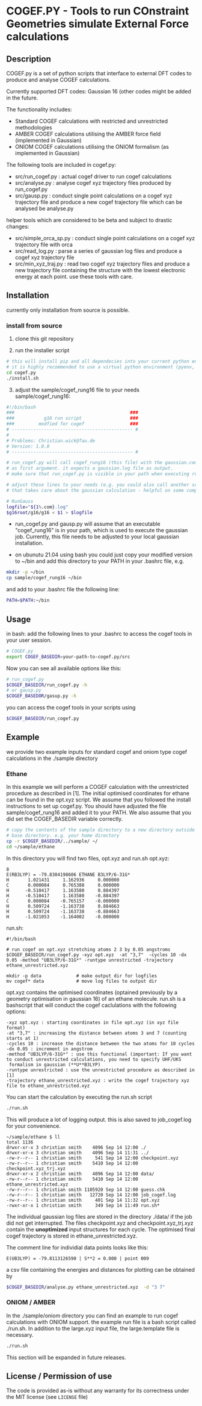 # COGEF.PY - Tools to run COnstraint Geometries simulate External Force calculations


## Description
COGEF.py is a set of python scripts that interface to external DFT codes to produce and 
analyse COGEF calculations.

Currently supported DFT codes: Gaussian 16 (other codes might be added in the future.

The functionality includes:
  - Standard COGEF calculations with restricted and unrestricted methodologies
  - AMBER COGEF calculations utilising the AMBER force field (implemented in Gaussian)
  - ONIOM COGEF calculations utilising the ONIOM formalism (as implemented in Gaussian)

The following tools are included in cogef.py:
  - src/run_cogef.py : actual cogef driver to run cogef calculations
  - src/analyse.py   : analyse cogef xyz trajectory files produced by run_cogef.py
  - src/gausp.py : conduct single point calculations on a cogef xyz trajectory file and 
               produce a new cogef trajectory file which can be analysed be analyse.py
 
helper tools which are considered to be beta and subject to drastic changes:
  - src/simple_orca_sp.py : conduct single point calculations on a cogef xyz trajectory file with orca
  - src/read_log.py : parse a series of gaussian log files and produce a cogef xyz trajectory file
  - src/min_xyz_traj.py : read two cogef xyz trajectory files and produce a new trajectory file containing
                      the structure with the lowest electronic energy at each point.
use these tools with care.


## Installation

currently only installation from source is possible. 

### install from source 

1. clone this git repository

2. run the installer script
```bash
# this will install pip and all dependecies into your current python enviroment
# it is highly recommended to use a virtual python environment (pyenv, conda, ..) 
cd cogef.py
./install.sh 
```
3. adjust the sample/cogef_rung16 file to your needs
sample/cogef_rung16: 
```bash
#!/bin/bash
###                                           ###
###           g16 run script                  ###
###         modfied for cogef                 ###
# --------------------------------------------- #
#
# Problems: Christian.wick@fau.de
# Version: 1.0.0
# --------------------------------------------- #

# run_cogef.py will call cogef_rung16 (this file) with the gaussian.com file
# as first argument. it expects a gaussian.log file as output.
# make sure that run_cogef.py is visible in your path when executing run_cogef.sh.

# adjust these lines to your needs (e.g. you could also call another script 
# that takes care about the gaussian calculation - helpful on some computing clusters etc.)

# RunGauss
logfile="${1%.com}.log"
$g16root/g16/g16 < $1 > $logfile 

```
 - run_cogef.py and gausp.py will assume that an executable "cogef_rung16" is in your path, which 
   is used to execute the gaussian job. Currently, this file needs to be adjusted to your local 
   gaussian installation. 

 - on ubunutu 21.04 using bash you could just copy your modified version to ~/bin and add this directory
   to your PATH in your .bashrc file, e.g.
  ```bash
  mkdir -p ~/bin
  cp sample/cogef_rung16 ~/bin
  ```
  and add to your .bashrc file the following line:
  ```bash
  PATH=$PATH:~/bin
  ```

## Usage

in bash: add the following lines to your .bashrc to access the cogef tools in your 
user session. 
```bash
# COGEF.py
export COGEF_BASEDIR=your-path-to-cogef.py/src
```
Now you can see all available options like this:
```bash
# run_cogef.py 
$COGEF_BASEDIR/run_cogef.py -h
# or gausp.py
$COGEF_BASEDOR/gasup.py -h
```

you can access the cogef tools in your scripts using
```bash
$COGEF_BASEDIR/run_cogef.py
```


## Example 
we provide two example inputs for standard cogef and 
oniom type cogef calculations in the ./sample directory

### Ethane 
In this example we will perform a COGEF calculation with the unrestricted procedure as described in [1]. 
The initial optimised coordinates for ethane can be found in the opt.xyz script.
We assume that you followed the install instructions to set up cogef.py. You should have adjusted the
file sample/cogef_rung16 and added it to your PATH. We also assume that you did set the COGEF_BASEDIR variable
correctly.

```bash
# copy the contents of the sample directory to a new directory outside the cogef
# base directory. e.g. your home directory 
cp -r $COGEF_BASEDIR/../sample/ ~/ 
cd ~/sample/ethane
```
In this directory you will find two files, opt.xyz and run.sh
opt.xyz:
```text
8
E(RB3LYP) = -79.8304198606 ETHANE B3LYP/6-31G*
H       1.021431     1.162936     0.000000 
C       0.000084     0.765388     0.000000 
H      -0.510417     1.163580     0.884397 
H      -0.510417     1.163580    -0.884397 
C       0.000084    -0.765157    -0.000000 
H       0.509724    -1.163738     0.884663 
H       0.509724    -1.163738    -0.884663 
H      -1.021053    -1.164002    -0.000000 
```
run.sh:
```text
#!/bin/bash

# run cogef on opt.xyz stretching atoms 2 3 by 0.05 angstroms
$COGEF_BASEDIR/run_cogef.py -xyz opt.xyz  -at "3,7"  -cycles 10 -dx 0.05 -method "UB3LYP/6-31G*" -runtype unrestricted -trajectory ethane_unrestricted.xyz

mkdir -p data             # make output dir for logfiles
mv cogef* data            # move log files to output dir
```

opt.xyz contains the optimised coordinates (optained previously by a geometry optimisation 
in gaussian 16) of an ethane molecule.
run.sh is a bashscript that will conduct the cogef caclulations with the following options:
```text
-xyz opt.xyz : starting coordinates in file opt.xyz (in xyz file format)
-at "3,7" : increasing the distance between atoms 3 and 7 (counting starts at 1)
-cycles 10 : increase the distance between the two atoms for 10 cycles
-dx 0.05 : increment in angstrom
-method "UB3LYP/6-31G*" : use this functional (important: If you want to conduct unrestricted calculations, you need to specify UHF/UKS
 formalism in gaussian (**U**B3LYP)
-runtype unrestricted : use the unrestricted procedure as described in [1] 
-trajectory ethane_unrestricted.xyz : write the cogef trajectory xyz file to ethane_unrestricted.xyz
```

You can start the calculation by executing the run.sh script
```bash
./run.sh
```

This will produce a lot of logging output. this is also saved to job_cogef.log for your convenience.
```text
~/sample/ethane $ ll
total 1136
drwxr-xr-x 3 christian smith    4096 Sep 14 12:00 ./
drwxr-xr-x 3 christian smith    4096 Sep 14 11:31 ../
-rw-r--r-- 1 christian smith     541 Sep 14 12:00 checkpoint.xyz
-rw-r--r-- 1 christian smith    5410 Sep 14 12:00 checkpoint.xyz_trj.xyz
drwxr-xr-x 2 christian smith    4096 Sep 14 12:00 data/
-rw-r--r-- 1 christian smith    5410 Sep 14 12:00 ethane_unrestricted.xyz
-rw-r--r-- 1 christian smith 1105920 Sep 14 12:00 guess.chk
-rw-r--r-- 1 christian smith   12720 Sep 14 12:00 job_cogef.log
-rw-r--r-- 1 christian smith     401 Sep 14 11:32 opt.xyz
-rwxr-xr-x 1 christian smith     349 Sep 14 11:49 run.sh*
```
The individual gaussian log files are stored in the directory ./data/ if the job did not get interrupted. 
The files checkpoint.xyz and checkpoint.xyz_trj.xyz contain the **unoptimized** input structures for each cycle.
The optimised final cogef trajectory is stored in ethane_unrestricted.xyz.

The comment line for individial data points looks like this:
```text
E(UB3LYP) = -79.8113126590 | S**2 = 0.000 | point 009 
```
a csv file containing the energies and distances for plotting can be obtained by
```bash
$COGEF_BASEDIR/analyse.py ethane_unrestricted.xyz  -d "3 7"
```

### ONIOM / AMBER
In the ./sample/oniom directory you can find an example to run cogef calculations with ONIOM support. 
the example run file is a bash script called ./run.sh. In addition to the large.xyz input file, the 
large.template file is necessary.
```bash
./run.sh
```
This section will be expanded in future releases.

## License / Permission of use

The code is provided as-is without any warranty for its correctness under the MIT license (see `LICENSE` file)

